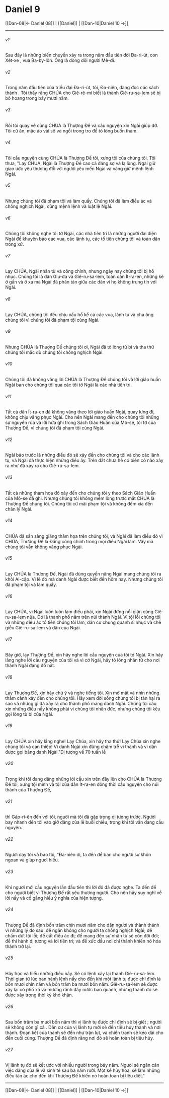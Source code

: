 # Daniel 9

[[Dan-08|← Daniel 08]] | [[Daniel]] | [[Dan-10|Daniel 10 →]]
***



###### v1 
Sau đây là những biến chuyển xảy ra trong năm đầu tiên đời Đa-ri-út, con Xét-xe , vua Ba-by-lôn. Ông là dòng dõi người Mê-đi. 

###### v2 
Trong năm đầu tiên của triều đại Đa-ri-út, tôi, Đa-niên, đang đọc các sách thánh . Tôi thấy rằng CHÚA cho Giê-rê-mi biết là thành Giê-ru-sa-lem sẽ bị bỏ hoang trong bảy mươi năm. 

###### v3 
Rồi tôi quay về cùng CHÚA là Thượng Đế và cầu nguyện xin Ngài giúp đỡ. Tôi cữ ăn, mặc áo vải sô và ngồi trong tro để tỏ lòng buồn thảm. 

###### v4 
Tôi cầu nguyện cùng CHÚA là Thượng Đế tôi, xưng tội của chúng tôi. Tôi thưa, "Lạy CHÚA, Ngài là Thượng Đế cao cả đáng sợ và lạ lùng. Ngài giữ giao ước yêu thương đối với người yêu mến Ngài và vâng giữ mệnh lệnh Ngài. 

###### v5 
Nhưng chúng tôi đã phạm tội và làm quấy. Chúng tôi đã làm điều ác và chống nghịch Ngài, cùng mệnh lệnh và luật lệ Ngài. 

###### v6 
Chúng tôi không nghe tôi tớ Ngài, các nhà tiên tri là những người đại diện Ngài để khuyên bảo các vua, các lãnh tụ, các tổ tiên chúng tôi và toàn dân trong xứ. 

###### v7 
Lạy CHÚA, Ngài nhân từ và công chính, nhưng ngày nay chúng tôi bị hổ nhục. Chúng tôi là dân Giu-đa và Giê-ru-sa-lem, toàn dân Ít-ra-en, những kẻ ở gần và ở xa mà Ngài đã phân tán giữa các dân vì họ không trung tín với Ngài. 

###### v8 
Lạy CHÚA, chúng tôi đều chịu xấu hổ kể cả các vua, lãnh tụ và cha ông chúng tôi vì chúng tôi đã phạm tội cùng Ngài. 

###### v9 
Nhưng CHÚA là Thượng Đế chúng tôi ơi, Ngài đã tỏ lòng từ bi và tha thứ chúng tôi mặc dù chúng tôi chống nghịch Ngài. 

###### v10 
Chúng tôi đã không vâng lời CHÚA là Thượng Đế chúng tôi và lời giáo huấn Ngài ban cho chúng tôi qua các tôi tớ Ngài là các nhà tiên tri. 

###### v11 
Tất cả dân Ít-ra-en đã không vâng theo lời giáo huấn Ngài, quay lưng đi, không chịu vâng phục Ngài. Cho nên Ngài mang đến cho chúng tôi những sự nguyền rủa và lời hứa ghi trong Sách Giáo Huấn của Mô-se, tôi tớ của Thượng Đế, vì chúng tôi đã phạm tội cùng Ngài. 

###### v12 
Ngài bảo trước là những điều đó sẽ xảy đến cho chúng tôi và cho các lãnh tụ, và Ngài đã thực hiện những điều ấy. Trên đất chưa hề có biến cố nào xảy ra như đã xảy ra cho Giê-ru-sa-lem. 

###### v13 
Tất cả những thảm họa đó xảy đến cho chúng tôi y theo Sách Giáo Huấn của Mô-se đã ghi. Nhưng chúng tôi không mềm lòng trước mặt CHÚA là Thượng Đế chúng tôi. Chúng tôi cứ mãi phạm tội và không đếm xỉa đến chân lý Ngài. 

###### v14 
CHÚA đã sẵn sàng giáng thảm họa trên chúng tôi, và Ngài đã làm điều đó vì CHÚA, Thượng Đế là Đấng công chính trong mọi điều Ngài làm. Vậy mà chúng tôi vẫn không vâng phục Ngài. 

###### v15 
Lạy CHÚA là Thượng Đế, Ngài đã dùng quyền năng Ngài mang chúng tôi ra khỏi Ai-cập. Vì lẽ đó mà danh Ngài được biết đến hôm nay. Nhưng chúng tôi đã phạm tội và làm quấy. 

###### v16 
Lạy CHÚA, vì Ngài luôn luôn làm điều phải, xin Ngài đừng nổi giận cùng Giê-ru-sa-lem nữa. Đó là thành phố nằm trên núi thánh Ngài. Vì tội lỗi chúng tôi và những điều ác tổ tiên chúng tôi làm, dân cư chung quanh sỉ nhục và chế giễu Giê-ru-sa-lem và dân của Ngài. 

###### v17 
Bây giờ, lạy Thượng Đế, xin hãy nghe lời cầu nguyện của tôi tớ Ngài. Xin hãy lắng nghe lời cầu nguyện của tôi và vì cớ Ngài, hãy tỏ lòng nhân từ cho nơi thánh Ngài đang đổ nát. 

###### v18 
Lạy Thượng Đế, xin hãy chú ý và nghe tiếng tôi. Xin mở mắt và nhìn những thảm cảnh xảy đến cho chúng tôi. Hãy xem đời sống chúng tôi bị tàn hại ra sao và những gì đã xảy ra cho thành phố mang danh Ngài. Chúng tôi cầu xin những điều nầy không phải vì chúng tôi nhân đức, nhưng chúng tôi kêu gọi lòng từ bi của Ngài. 

###### v19 
Lạy CHÚA xin hãy lắng nghe! Lạy Chúa, xin hãy tha thứ! Lạy Chúa xin nghe chúng tôi và can thiệp! Vì danh Ngài xin đừng chậm trễ vì thành và vì dân được gọi bằng danh Ngài."Dị tượng về 70 tuần lễ 

###### v20 
Trong khi tôi đang dâng những lời cầu xin trên đây lên cho CHÚA là Thượng Đế tôi, xưng tội mình và tội của dân Ít-ra-en đồng thời cầu nguyện cho núi thánh của Thượng Đế, 

###### v21 
thì Gáp-ri-ên đến với tôi, người mà tôi đã gặp trong dị tượng trước. Người bay nhanh đến tôi vào giờ dâng của lễ buổi chiều, trong khi tôi vẫn đang cầu nguyện. 

###### v22 
Người dạy tôi và bảo tôi, "Đa-niên ơi, ta đến để ban cho ngươi sự khôn ngoan và giúp ngươi hiểu. 

###### v23 
Khi ngươi mới cầu nguyện lần đầu tiên thì lời đó đã được nghe. Ta đến để cho ngươi biết vì Thượng Đế rất yêu thương ngươi. Cho nên hãy suy nghĩ về lời nầy và cố gắng hiểu ý nghĩa của hiện tượng. 

###### v24 
Thượng Đế đã định bốn trăm chín mươi năm cho dân ngươi và thành thánh vì những lý do sau: để ngăn không cho người ta chống nghịch Ngài; để chấm dứt tội lỗi; để cất điều ác đi; để mang đến sự nhân từ sẽ còn đời đời; để thi hành dị tượng và lời tiên tri; và để xức dầu nơi chí thánh khiến nó hóa thánh trở lại. 

###### v25 
Hãy học và hiểu những điều nầy. Sẽ có lệnh xây lại thành Giê-ru-sa-lem. Thời gian từ lúc ban hành lệnh nầy cho đến khi một lãnh tụ được chỉ định là bốn mươi chín năm và bốn trăm ba mươi bốn năm. Giê-ru-sa-lem sẽ được xây lại có phố xá và mương rãnh đầy nước bao quanh, nhưng thành đó sẽ được xây trong thời kỳ khó khăn. 

###### v26 
Sau bốn trăm ba mươi bốn năm thì vị lãnh tụ được chỉ định sẽ bị giết ; người sẽ không còn gì cả . Dân cư của vị lãnh tụ mới sẽ đến tiêu hủy thành và nơi thánh. Đoạn kết của thành sẽ đến như trận lụt, và chiến tranh sẽ kéo dài cho đến cuối cùng. Thượng Đế đã định rằng nơi đó sẽ hoàn toàn bị tiêu hủy. 

###### v27 
Vị lãnh tụ đó sẽ kết ước với nhiều người trong bảy năm. Người sẽ ngăn cản việc dâng của lễ và sinh tế sau ba năm rưỡi. Một kẻ hủy hoại sẽ làm những điều tàn ác cho đến khi Thượng Đế khiến nó hoàn toàn bị tiêu diệt."

***
[[Dan-08|← Daniel 08]] | [[Daniel]] | [[Dan-10|Daniel 10 →]]
